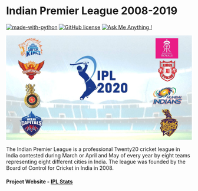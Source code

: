 
# Indian Premier League 2008-2019


[![made-with-python](https://img.shields.io/badge/Made%20with-Python-1f425f.svg)](https://www.python.org/)   [![GitHub license](https://img.shields.io/github/license/Naereen/StrapDown.js.svg)](https://github.com/bprasad26/ipl_data_analysis/blob/master/LICENSE) [![Ask Me Anything !](https://img.shields.io/badge/Ask%20me-anything-1abc9c.svg)](https://www.lifewithdata.com/contact)

![IPL-WallPaper](https://github.com/bprasad26/ipl_data_analysis/blob/master/wallpaper.jpg?raw=true)




The Indian Premier League is a professional Twenty20 cricket league in India contested during March or April and May of every year by eight teams representing eight different cities in India. The league was founded by the Board of Control for Cricket in India in 2008.


#### Project Website - [IPL Stats](https://bprasad26-ipl-stats.herokuapp.com/)




